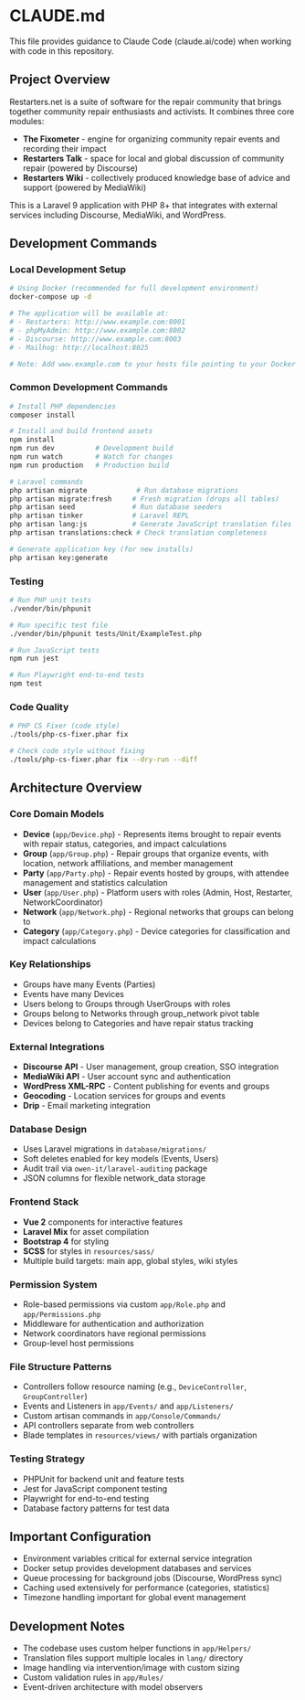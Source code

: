 # CLAUDE.md

This file provides guidance to Claude Code (claude.ai/code) when working with code in this repository.

## Project Overview

Restarters.net is a suite of software for the repair community that brings together community repair enthusiasts and activists. It combines three core modules:

- **The Fixometer** - engine for organizing community repair events and recording their impact
- **Restarters Talk** - space for local and global discussion of community repair (powered by Discourse)
- **Restarters Wiki** - collectively produced knowledge base of advice and support (powered by MediaWiki)

This is a Laravel 9 application with PHP 8+ that integrates with external services including Discourse, MediaWiki, and WordPress.

## Development Commands

### Local Development Setup
```bash
# Using Docker (recommended for full development environment)
docker-compose up -d

# The application will be available at:
# - Restarters: http://www.example.com:8001
# - phpMyAdmin: http://www.example.com:8002  
# - Discourse: http://www.example.com:8003
# - Mailhog: http://localhost:8025

# Note: Add www.example.com to your hosts file pointing to your Docker host
```

### Common Development Commands
```bash
# Install PHP dependencies
composer install

# Install and build frontend assets
npm install
npm run dev          # Development build
npm run watch        # Watch for changes
npm run production   # Production build

# Laravel commands
php artisan migrate            # Run database migrations
php artisan migrate:fresh     # Fresh migration (drops all tables)
php artisan seed              # Run database seeders
php artisan tinker            # Laravel REPL
php artisan lang:js           # Generate JavaScript translation files
php artisan translations:check # Check translation completeness

# Generate application key (for new installs)
php artisan key:generate
```

### Testing
```bash
# Run PHP unit tests
./vendor/bin/phpunit

# Run specific test file
./vendor/bin/phpunit tests/Unit/ExampleTest.php

# Run JavaScript tests
npm run jest

# Run Playwright end-to-end tests
npm test
```

### Code Quality
```bash
# PHP CS Fixer (code style)
./tools/php-cs-fixer.phar fix

# Check code style without fixing
./tools/php-cs-fixer.phar fix --dry-run --diff
```

## Architecture Overview

### Core Domain Models
- **Device** (`app/Device.php`) - Represents items brought to repair events with repair status, categories, and impact calculations
- **Group** (`app/Group.php`) - Repair groups that organize events, with location, network affiliations, and member management
- **Party** (`app/Party.php`) - Repair events hosted by groups, with attendee management and statistics calculation
- **User** (`app/User.php`) - Platform users with roles (Admin, Host, Restarter, NetworkCoordinator)
- **Network** (`app/Network.php`) - Regional networks that groups can belong to
- **Category** (`app/Category.php`) - Device categories for classification and impact calculations

### Key Relationships
- Groups have many Events (Parties)
- Events have many Devices
- Users belong to Groups through UserGroups with roles
- Groups belong to Networks through group_network pivot table
- Devices belong to Categories and have repair status tracking

### External Integrations
- **Discourse API** - User management, group creation, SSO integration
- **MediaWiki API** - User account sync and authentication
- **WordPress XML-RPC** - Content publishing for events and groups
- **Geocoding** - Location services for groups and events
- **Drip** - Email marketing integration

### Database Design
- Uses Laravel migrations in `database/migrations/`
- Soft deletes enabled for key models (Events, Users)
- Audit trail via `owen-it/laravel-auditing` package
- JSON columns for flexible network_data storage

### Frontend Stack
- **Vue 2** components for interactive features
- **Laravel Mix** for asset compilation
- **Bootstrap 4** for styling
- **SCSS** for styles in `resources/sass/`
- Multiple build targets: main app, global styles, wiki styles

### Permission System
- Role-based permissions via custom `app/Role.php` and `app/Permissions.php`
- Middleware for authentication and authorization
- Network coordinators have regional permissions
- Group-level host permissions

### File Structure Patterns
- Controllers follow resource naming (e.g., `DeviceController`, `GroupController`)
- Events and Listeners in `app/Events/` and `app/Listeners/`
- Custom artisan commands in `app/Console/Commands/`
- API controllers separate from web controllers
- Blade templates in `resources/views/` with partials organization

### Testing Strategy
- PHPUnit for backend unit and feature tests
- Jest for JavaScript component testing
- Playwright for end-to-end testing
- Database factory patterns for test data

## Important Configuration
- Environment variables critical for external service integration
- Docker setup provides development databases and services
- Queue processing for background jobs (Discourse, WordPress sync)
- Caching used extensively for performance (categories, statistics)
- Timezone handling important for global event management

## Development Notes
- The codebase uses custom helper functions in `app/Helpers/`
- Translation files support multiple locales in `lang/` directory
- Image handling via intervention/image with custom sizing
- Custom validation rules in `app/Rules/`
- Event-driven architecture with model observers